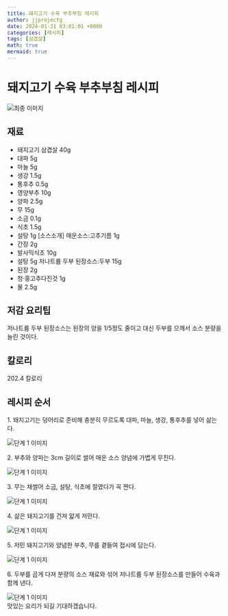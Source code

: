 ```yaml
---
title: 돼지고기 수육 부추부침 레시피
author: jjprojectg
date: 2024-01-31 03:01:01 +0000
categories: [레시피]
tags: [삼겹살]
math: true
mermaid: true
---
```

<meta name="og:type" content="website"/>
<meta charset="UTF-8"/>
<div class="header">
  <h1>돼지고기 수육 부추부침 레시피</h1>
</div>

<div class="container my-4">
  <div class="row">
    <div class="col-12 col-md-6">
      <div class="recipe-image">
        <img src="http://www.foodsafetykorea.go.kr/uploadimg/20141117/20141117053504_1416213304243.jpg" class="step-image" alt="최종 이미지"/>
      </div>
    </div>
    <div class="col-12 col-md-6">
      <div class="ingredients">
        <h2>재료</h2>
        <ul class="card">
          <li> 돼지고기 삼겹살 40g </li>
          <li>  대파 5g </li>
          <li>  마늘 5g </li>
          <li>  생강 1.5g </li>
          <li>  통후추 0.5g </li>
          <li>  영양부추 10g </li>
          <li> 양파 2.5g </li>
          <li>  무 15g </li>
          <li>  소금 0.1g </li>
          <li>  식초 1.5g </li>
          <li>  설탕 1g [소스소개] 매운소스:고추기름 1g </li>
          <li>  간장 2g </li>
          <li>  발사믹식초 10g </li>
          <li>  설탕 5g 저나트륨 두부 된장소스:두부 15g </li>
          <li>  된장 2g </li>
          <li>  청·홍고추다진것 1g </li>
          <li>  물 2.5g </li>
</ul>
      </div>
    </div>
    <div class="col-12 col-md-6">
      <div class="ingredients">
        <h2>저감 요리팁</h2>
        <div class="card"> 
          <p>
            저나트륨 두부 된장소스는 된장의 양을 1/5정도 줄이고 대신 두부를 으깨서 소스 분량을 늘린 것이다.
          </p>
        </div>
      </div>
      <div class="ingredients">
        <h2>칼로리</h2>
        <div class="card"> 
          <p>
            202.4 칼로리
          </p>
        </div>
      </div>
    </div>
  </div>

  <h2 class="my-4">레시피 순서</h2>
  <div class="card recipe-card">
    <div class="card-body recipe-step">
      <p class="card-text step-description">1. 돼지고기는 덩어리로 준비해 충분히 무르도록 대파, 마늘, 생강, 통후추를 넣어 삶는다.</p>
      <img src="http://www.foodsafetykorea.go.kr/uploadimg/cook/867-1.jpg" alt="단계 1 이미지" class="step-image"/>
    </div>
  </div>
  <div class="card recipe-card">
    <div class="card-body recipe-step">
      <p class="card-text step-description">2. 부추와 양파는 3cm 길이로 썰어 매운 소스 양념에 가볍게 무친다.</p>
      <img src="http://www.foodsafetykorea.go.kr/uploadimg/cook/867-2.jpg" alt="단계 1 이미지" class="step-image"/>
    </div>
  </div>
  <div class="card recipe-card">
    <div class="card-body recipe-step">
      <p class="card-text step-description">3. 무는 채썰어 소금, 설탕, 식초에 절였다가 꼭 짠다.</p>
      <img src="http://www.foodsafetykorea.go.kr/uploadimg/cook/867-3.jpg" alt="단계 1 이미지" class="step-image"/>
    </div>
  </div>
  <div class="card recipe-card">
    <div class="card-body recipe-step">
      <p class="card-text step-description">4. 삶은 돼지고기를 건져 얇게 저민다.</p>
      <img src="http://www.foodsafetykorea.go.kr/uploadimg/cook/867-4.jpg" alt="단계 1 이미지" class="step-image"/>
    </div>
  </div>
  <div class="card recipe-card">
    <div class="card-body recipe-step">
      <p class="card-text step-description">5. 저민 돼지고기와 양념한 부추, 무를 곁들여 접시에 담는다.</p>
      <img src="http://www.foodsafetykorea.go.kr/uploadimg/cook/867-5.jpg" alt="단계 1 이미지" class="step-image"/>
    </div>
  </div>
  <div class="card recipe-card">
    <div class="card-body recipe-step">
      <p class="card-text step-description">6. 두부를 곱게 다져 분량의 소스 재료와 섞어 저나트륨 두부 된장소스를 만들어 수육과 함께 낸다.</p>
      <img src="http://www.foodsafetykorea.go.kr/uploadimg/cook/867-6.jpg" alt="단계 1 이미지" class="step-image"/>
    </div>
  </div>

</div>
맛있는 요리가 되길 기대하겠습니다.
